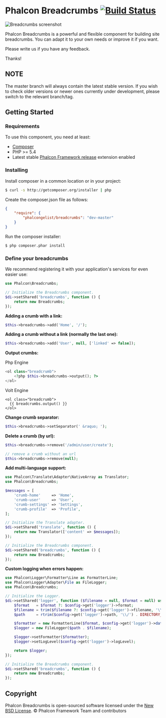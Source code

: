 # Phalcon Breadcrumbs [![Build Status](https://travis-ci.org/phalcongelist/breadcrumbs.svg?branch=master)](https://travis-ci.org/phalcongelist/breadcrumbs)

![Breadcrumbs screenshot](https://github.com/phalcongelist/breadcrumbs/blob/master/docs/breadcrumbs.png)

Phalcon Breadcrumbs is a powerful and flexible component for building site breadcrumbs.
You can adapt it to your own needs or improve it if you want.

Please write us if you have any feedback.

Thanks!

## NOTE

The master branch will always contain the latest stable version. If you wish
to check older versions or newer ones currently under development, please
switch to the relevant branch/tag.

## Getting Started

### Requirements

To use this component, you need at least:

* [Composer][:composer:]
* PHP >= 5.4
* Latest stable [Phalcon Framework release][:phalcon:] extension enabled

### Installing

Install composer in a common location or in your project:

```sh
$ curl -s http://getcomposer.org/installer | php
```

Create the composer.json file as follows:

```json
{
    "require": {
        "phalcongelist/breadcrumbs": "dev-master"
    }
}
```

Run the composer installer:

```sh
$ php composer.phar install
```

### Define your breadcrumbs

We recommend registering it with your application's services for even easier use:

```php
use Phalcon\Breadcrumbs;

// Initialize the Breadcrumbs component.
$di->setShared('breadcrumbs', function () {
    return new Breadcrumbs;
});
```

**Adding a crumb with a link:**

```php
$this->breadcrumbs->add('Home', '/');
```

**Adding a crumb without a link (normally the last one):**

```php
$this->breadcrumbs->add('User', null, ['linked' => false]);
```

**Output crumbs:**

Php Engine
```php
<ol class="breadcrumb">
    <?php $this->breadcrumbs->output(); ?>
</ol>
```

Volt Engine
```volt
<ol class="breadcrumb">
  {{ breadcrumbs.output() }}
</ol>
```

**Change crumb separator:**

```php
$this->breadcrumbs->setSeparator(' &raquo; ');
```

**Delete a crumb (by url):**

```php
$this->breadcrumbs->remove('/admin/user/create');

// remove a crumb without an url
$this->breadcrumbs->remove(null);
```

**Add multi-language support:**

```php
use Phalcon\Translate\Adapter\NativeArray as Translator;
use Phalcon\Breadcrumbs;

$messages = [
    'crumb-home'     => 'Home',
    'crumb-user'     => 'User',
    'crumb-settings' => 'Settings',
    'crumb-profile'  => 'Profile',
];

// Initialize the Translate adapter.
$di->setShared('translate', function () {
    return new Translator(['content' => $messages]);
});

// Initialize the Breadcrumbs component.
$di->setShared('breadcrumbs', function () {
    return new Breadcrumbs;
});
```

**Custom logging when errors happen:**

```php
use Phalcon\Logger\Formatter\Line as FormatterLine;
use Phalcon\Logger\Adapter\File as FileLogger;
use Phalcon\Breadcrumbs;

// Initialize the Logger.
$di->setShared('logger', function ($filename = null, $format = null) use ($config) {
    $format   = $format ?: $config->get('logger')->format;
    $filename = trim($filename ?: $config->get('logger')->filename, '\\/');
    $path     = rtrim($config->get('logger')->path, '\\/') . DIRECTORY_SEPARATOR;

    $formatter = new FormatterLine($format, $config->get('logger')->date);
    $logger = new FileLogger($path . $filename);

    $logger->setFormatter($formatter);
    $logger->setLogLevel($config->get('logger')->logLevel);

    return $logger;
});

// Initialize the Breadcrumbs component.
$di->setShared('breadcrumbs', function () {
    return new Breadcrumbs;
});
```

## Copyright

Phalcon Breadcrumbs is open-sourced software licensed under the [New BSD License][:license:].
© Phalcon Framework Team and contributors

[:composer:]: https://getcomposer.org/
[:phalcon:]: https://github.com/phalcon/cphalcon/releases
[:license:]: https://github.com/phalcongelist/breadcrumbs/blob/master/docs/LICENSE.md
